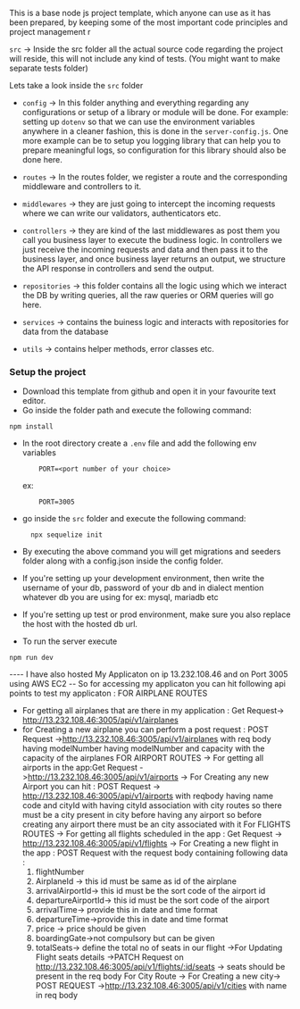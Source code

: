 This is a base node js project template, which anyone can use as it has been prepared, by keeping some of the most important code principles and project management r

`src` -> Inside the src folder all the actual source code regarding the project will reside, this will not include any kind of tests. (You might want to make separate tests folder)

Lets take a look inside the `src` folder

 - `config` -> In this folder anything and everything regarding any configurations or setup of a library or module will be done. For example: setting up `dotenv` so that we can use the environment variables anywhere in a cleaner fashion, this is done in the `server-config.js`. One more example can be to setup you logging library that can help you to prepare meaningful logs, so configuration for this library should also be done here. 

 - `routes` -> In the routes folder, we register a route and the corresponding middleware and controllers to it. 

 - `middlewares` -> they are just going to intercept the incoming requests where we can write our validators, authenticators etc. 

 - `controllers` -> they are kind of the last middlewares as post them you call you business layer to execute the budiness logic. In controllers we just receive the incoming requests and data and then pass it to the business layer, and once business layer returns an output, we structure the API response in controllers and send the output. 

 - `repositories` -> this folder contains all the logic using which we interact the DB by writing queries, all the raw queries or ORM queries will go here.

 - `services` -> contains the buiness logic and interacts with repositories for data from the database

 - `utils` -> contains helper methods, error classes etc.

### Setup the project

 - Download this template from github and open it in your favourite text editor. 
 - Go inside the folder path and execute the following command:
  ```
  npm install
  ```
 - In the root directory create a `.env` file and add the following env variables
    ```
        PORT=<port number of your choice>
    ```
    ex: 
    ```
        PORT=3005
    ```
 - go inside the `src` folder and execute the following command:
    ```
      npx sequelize init
    ```
 - By executing the above command you will get migrations and seeders folder along with a config.json inside the config folder. 
 - If you're setting up your development environment, then write the username of your db, password of your db and in dialect mention whatever db you are using for ex: mysql, mariadb etc
 - If you're setting up test or prod environment, make sure you also replace the host with the hosted db url.

 - To run the server execute
 ```
 npm run dev
 ```
----  I have also hosted My  Applicaton on ip 13.232.108.46 and on Port 3005 using AWS EC2 
  -- So for accessing my applicaton you can hit following api points to test my applicaton :
 FOR AIRPLANE ROUTES
 - For getting all airplanes that are there in my application : Get Request-> http://13.232.108.46:3005/api/v1/airplanes
 - for Creating a new airplane you can perform a post request : POST Request ->http://13.232.108.46:3005/api/v1/airplanes with req body having modelNumber having 
   modelNumber and capacity with the capacity of the airplanes
 FOR AIRPORT ROUTES
  -> For getting all airports in the app:Get Request ->http://13.232.108.46:3005/api/v1/airports
  -> For Creating any new Airport you can hit : POST Request -> http://13.232.108.46:3005/api/v1/airports with reqbody having name code and cityId with having cityId association with city routes so there must be a city present in city before having any airport so before creating any airport there must be an city associated with it
  For FLIGHTS ROUTES
 -> For getting all flights scheduled in the app : Get Request -> http://13.232.108.46:3005/api/v1/flights
 -> For Creating a new flight in the app : POST Request with the request body containing following data :
    1) flightNumber
    2) AirplaneId -> this id must be same as id of the airplane
    3) arrivalAirportId-> this id must be the sort code of the airport id
    4) departureAirportId-> this id must be the sort code of the airport
    5) arrivalTime-> provide this in date and time format
    6) departureTime->provide this in date and time format
    7) price -> price should be given
    8) boardingGate->not compulsory but can be given
    9) totalSeats-> define the total no of seats in our flight
  ->For Updating Flight seats details ->PATCH Request on http://13.232.108.46:3005/api/v1/flights/:id/seats -> seats should be present in the req body 
For City Route
   -> For Creating a new city-> POST REQUEST ->http://13.232.108.46:3005/api/v1/cities with name in req body
